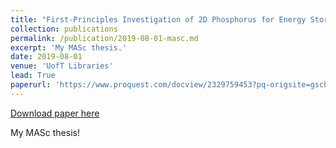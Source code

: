```yaml
---
title: "First-Principles Investigation of 2D Phosphorus for Energy Storage Applications"
collection: publications
permalink: /publication/2019-08-01-masc.md
excerpt: 'My MASc thesis.'
date: 2019-08-01
venue: 'UofT Libraries'
lead: True
paperurl: 'https://www.proquest.com/docview/2329759453?pq-origsite=gscholar&fromopenview=true'
---
```


<a href='https://www.proquest.com/docview/2329759453?pq-origsite=gscholar&fromopenview=true'>Download paper here</a>

My MASc thesis!
